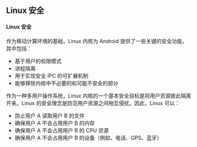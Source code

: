 ## Linux 安全



#### Linux 安全

作为移动计算环境的基础，Linux 内核为 Android 提供了一些关键的安全功能，其中包括：

- 基于用户的权限模式
- 进程隔离
- 用于实现安全 IPC 的可扩展机制
- 能够移除内核中不必要的和可能不安全的部分

作为一种多用户操作系统，Linux 内核的一个基本安全目标是将用户资源彼此隔离开来。Linux 的安全理念是防范用户资源之间相互侵扰。因此，Linux 可以：

- 防止用户 A 读取用户 B 的文件
- 确保用户 A 不会占用用户 B 的内存
- 确保用户 A 不会占用用户 B 的 CPU 资源
- 确保用户 A 不会占用用户 B 的设备（例如，电话、GPS、蓝牙）